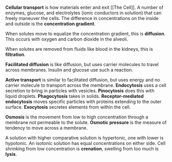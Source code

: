**Cellular transport** is how materials enter and exit [[The Cell]]. A number of enzymes, glucose, and electrolytes (ionic conductors in solution) that can freely maneuver the cells. The difference in concentrations on the inside and outside is the **concentration gradient**. 

When solutes move to equalize the concentration gradient, this is **diffusion**. This occurs with oxygen and carbon dioxide in the alveoli.

When solutes are removed from fluids like blood in the kidneys, this is **filtration**.

**Facilitated diffusion** is like diffusion, but uses carrier molecules to travel across membranes. Insulin and glucose use such a reaction.

**Active transport** is similar to facilitated diffusion, but uses energy and no carrier molecule to transport across the membrane. **Endocytosis** uses a cell secretion to bring in particles with vesicles. **Pinocytosis** does this with liquid droplets. **Phagocytosis** takes in solids. **Receptor-mediated endocytosis** moves specific particles with proteins extending to the outer surface. **Exocytosis** secretes elements from within the cell.

**Osmosis** is the movement from low to high concentration through a membrane not permeable to the solute. **Osmotic pressure** is the measure of tendency to move across a membrane.

A solution with higher comparative solution is hypertonic, one with lower is hypotonic. An isotonic solution has equal concentrations on either side. Cell shrinking from low concentration is **crenation**, swelling from too much is **lysis**.